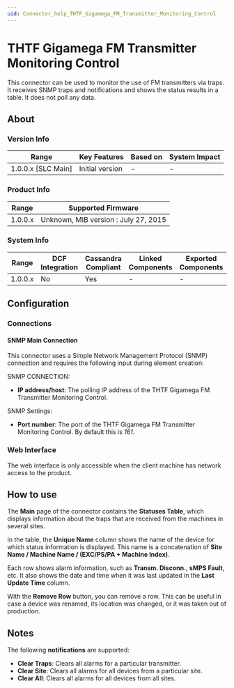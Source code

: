 ```yaml
---
uid: Connector_help_THTF_Gigamega_FM_Transmitter_Monitoring_Control
---
```


# THTF Gigamega FM Transmitter Monitoring Control

This connector can be used to monitor the use of FM transmitters via traps. It receives SNMP traps and notifications and shows the status results in a table. It does not poll any data.

## About

### Version Info

| **Range**            | **Key Features** | **Based on** | **System Impact** |
|----------------------|------------------|--------------|-------------------|
| 1.0.0.x \[SLC Main\] | Initial version  | \-           | \-                |

### Product Info

| **Range** | **Supported Firmware**               |
|-----------|--------------------------------------|
| 1.0.0.x   | Unknown, MIB version : July 27, 2015 |

### System Info

| **Range** | **DCF Integration** | **Cassandra Compliant** | **Linked Components** | **Exported Components** |
|-----------|---------------------|-------------------------|-----------------------|-------------------------|
| 1.0.0.x   | No                  | Yes                     | \-                    | \-                      |

## Configuration

### Connections

#### SNMP Main Connection

This connector uses a Simple Network Management Protocol (SNMP) connection and requires the following input during element creation:

SNMP CONNECTION:

- **IP address/host**: The polling IP address of the THTF Gigamega FM Transmitter Monitoring Control.

SNMP Settings:

- **Port number**: The port of the THTF Gigamega FM Transmitter Monitoring Control. By default this is *161*.

### Web Interface

The web interface is only accessible when the client machine has network access to the product.

## How to use

The **Main** page of the connector contains the **Statuses Table**, which displays information about the traps that are received from the machines in several sites.

In the table, the **Unique Name** column shows the name of the device for which status information is displayed. This name is a concatenation of **Site Name / Machine Name / (EXC/PS/PA + Machine Index)**.

Each row shows alarm information, such as **Transm. Disconn.**, **sMPS Fault**, etc. It also shows the date and time when it was last updated in the **Last Update Time** column.

With the **Remove Row** button, you can remove a row. This can be useful in case a device was renamed, its location was changed, or it was taken out of production.

## Notes

The following **notifications** are supported:

- **Clear Traps**: Clears all alarms for a particular transmitter.
- **Clear Site**: Clears all alarms for all devices from a particular site.
- **Clear All**: Clears all alarms for all devices from all sites.
